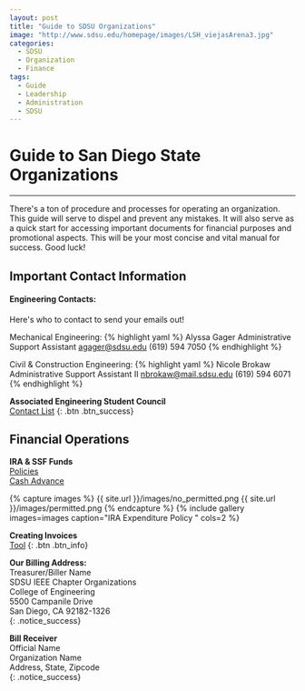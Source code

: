 ```yaml
---
layout: post
title: "Guide to SDSU Organizations"
image: "http://www.sdsu.edu/homepage/images/LSH_viejasArena3.jpg"
categories:
  - SDSU
  - Organization
  - Finance
tags:
  - Guide
  - Leadership
  - Administration
  - SDSU
---
```


# Guide to San Diego State Organizations
---

There's a ton of procedure and processes for operating an organization. This guide will serve to dispel and prevent any mistakes. It will also serve as a quick start for accessing important documents for financial purposes and promotional aspects. This will be your most concise and vital manual for success. Good luck!


Important Contact Information
---  


#### Engineering Contacts:
Here's who to contact to send your emails out!  

Mechanical Engineering:
{% highlight yaml %}
Alyssa Gager
Administrative Support Assistant
agager@sdsu.edu
(619) 594 7050
{% endhighlight %}

Civil & Construction Engineering:
{% highlight yaml %}
Nicole Brokaw
Administrative Support Assistant II
nbrokaw@mail.sdsu.edu
(619) 594 6071
{% endhighlight %}

**Associated Engineering Student Council**  
[Contact List](https://docs.google.com/spreadsheets/d/16AorpdgAJ-ppjyJaod7Eod_d5SNMruwauErdGPTFAjk/edit?usp=sharing)
{: .btn .btn_success}

Financial Operations
---

**IRA & SSF Funds**  
[Policies](http://bfa.sdsu.edu/ap/pdf/irapolicy.pdf)  
[Cash Advance](http://bfa.sdsu.edu/ap/pdf/iracash.pdf)

{% capture images %}
  {{ site.url }}/images/no_permitted.png
  {{ site.url }}/images/permitted.png
{% endcapture %}
{% include gallery images=images caption="IRA Expenditure Policy " cols=2 %}

**Creating Invoices**  
[Tool](https://invoicehome.com/invoices)
{: .btn .btn_info}

**Our Billing Address:**  
Treasurer/Biller Name  
SDSU IEEE Chapter Organizations  
College of Engineering  
5500 Campanile Drive  
San Diego, CA 92182-1326  
{: .notice_success}

**Bill Receiver**  
Official Name  
Organization Name  
Address, State, Zipcode  
{: .notice_success}
